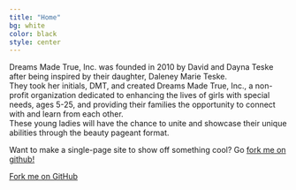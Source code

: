 ```yaml
---
title: "Home"
bg: white
color: black
style: center
---
```


Dreams Made True, Inc. was founded in 2010 by David and Dayna Teske after being inspired by their daughter, Daleney Marie Teske.  
They took her initials, DMT, and created Dreams Made True, Inc., a non-profit organization dedicated to enhancing the lives of
girls with special needs, ages 5-25, and providing their families the opportunity to connect with and learn from each other.  
These young ladies will have the chance to unite and showcase their unique abilities through the beauty pageant format.


Want to make a single-page site to show off something cool? Go [fork me on github!](https://github.com/t413/SinglePaged)

<span id="forkongithub">
  <a href="{{ site.source_link }}" class="bg-blue">
    Fork me on GitHub
  </a>
</span>
